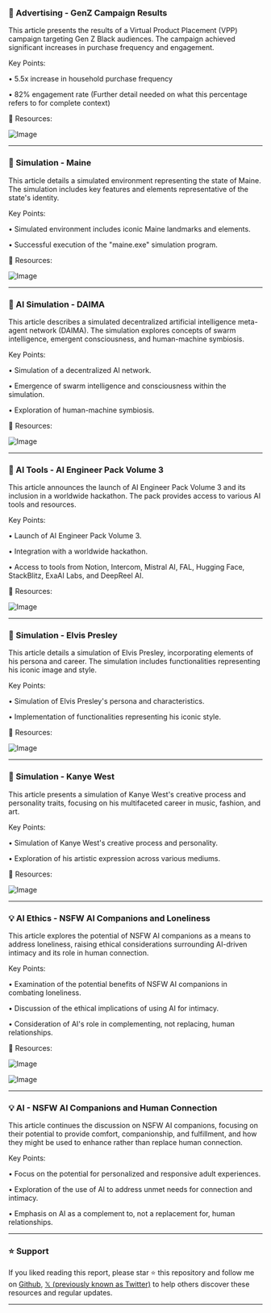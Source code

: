 ### 🚀 Advertising - GenZ Campaign Results

This article presents the results of a Virtual Product Placement (VPP) campaign targeting Gen Z Black audiences.  The campaign achieved significant increases in purchase frequency and engagement.

Key Points:

• 5.5x increase in household purchase frequency


• 82% engagement rate (Further detail needed on what this percentage refers to for complete context)


🔗 Resources:

![Image](https://pbs.twimg.com/media/GkVorSRXUAAoh2N?format=jpg&name=small)


---

### 🤖 Simulation - Maine

This article details a simulated environment representing the state of Maine.  The simulation includes key features and elements representative of the state's identity.

Key Points:

• Simulated environment includes iconic Maine landmarks and elements.


•  Successful execution of the "maine.exe" simulation program.


🔗 Resources:

![Image](https://pbs.twimg.com/media/GkVoVHkWQAAp90k?format=png&name=360x360)


---

### 🤖 AI Simulation - DAIMA

This article describes a simulated decentralized artificial intelligence meta-agent network (DAIMA).  The simulation explores concepts of swarm intelligence, emergent consciousness, and human-machine symbiosis.

Key Points:

•  Simulation of a decentralized AI network.


• Emergence of swarm intelligence and consciousness within the simulation.


• Exploration of human-machine symbiosis.


🔗 Resources:

![Image](https://pbs.twimg.com/media/GkVmAJOXcAA9vP6?format=png&name=small)


---

### 🚀 AI Tools - AI Engineer Pack Volume 3

This article announces the launch of AI Engineer Pack Volume 3 and its inclusion in a worldwide hackathon. The pack provides access to various AI tools and resources.

Key Points:

•  Launch of AI Engineer Pack Volume 3.


•  Integration with a worldwide hackathon.


•  Access to tools from Notion, Intercom, Mistral AI, FAL, Hugging Face, StackBlitz, ExaAI Labs, and DeepReel AI.


🔗 Resources:

![Image](https://pbs.twimg.com/media/GkVDWZNXcAApvbq?format=jpg&name=small)


---

### 🤖 Simulation - Elvis Presley

This article details a simulation of Elvis Presley, incorporating elements of his persona and career. The simulation includes functionalities representing his iconic image and style.

Key Points:

• Simulation of Elvis Presley's persona and characteristics.


• Implementation of functionalities representing his iconic style.


🔗 Resources:

![Image](https://pbs.twimg.com/media/GkVjrJjWYAAKH2p?format=png&name=small)


---

### 🤖 Simulation - Kanye West

This article presents a simulation of Kanye West's creative process and personality traits, focusing on his multifaceted career in music, fashion, and art.

Key Points:

• Simulation of Kanye West's creative process and personality.


• Exploration of his artistic expression across various mediums.



🔗 Resources:

![Image](https://pbs.twimg.com/media/GkUkvdGWwAAp-5f?format=png&name=360x360)


---

### 💡 AI Ethics - NSFW AI Companions and Loneliness

This article explores the potential of NSFW AI companions as a means to address loneliness, raising ethical considerations surrounding AI-driven intimacy and its role in human connection.

Key Points:

•  Examination of the potential benefits of NSFW AI companions in combating loneliness.


• Discussion of the ethical implications of using AI for intimacy.


•  Consideration of AI's role in complementing, not replacing, human relationships.


🔗 Resources:

![Image](https://pbs.twimg.com/media/GkUhWPAWcAAZsXg?format=jpg&name=small)


![Image](https://pbs.twimg.com/media/GkUiUopWkAASnsE?format=jpg&name=small)

---

### 💡 AI -  NSFW AI Companions and Human Connection

This article continues the discussion on NSFW AI companions, focusing on their potential to provide comfort, companionship, and fulfillment, and how they might be used to enhance rather than replace human connection.

Key Points:

•  Focus on the potential for personalized and responsive adult experiences.


•  Exploration of the use of AI to address unmet needs for connection and intimacy.


• Emphasis on AI as a complement to, not a replacement for, human relationships.


---

### ⭐️ Support

If you liked reading this report, please star ⭐️ this repository and follow me on [Github](https://github.com/Drix10), [𝕏 (previously known as Twitter)](https://x.com/DRIX_10_) to help others discover these resources and regular updates.

---